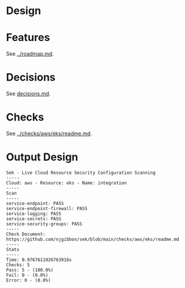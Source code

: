 # Design


# Features
See [../roadmap.md](../roadmap.md).


# Decisions
See [decisions.md](decisions.md).


# Checks
See [../checks/aws/eks/readme.md](../checks/aws/eks/readme.md).


# Output Design
```
Sek - Live Cloud Resource Security Configuration Scanning
-----
Cloud: aws - Resource: eks - Name: integration
-----
Scan
-----
service-endpoint: PASS
service-endpoint-firewall: PASS
service-logging: PASS
service-secrets: PASS
service-security-groups: PASS
-----
Check Document: https://github.com/njgibbon/sek/blob/main/checks/aws/eks/readme.md
-----
Stats
-----
Time: 0.9767611026763916s
Checks: 5
Pass: 5 - (100.0%)
Fail: 0 - (0.0%)
Error: 0 - (0.0%)

```
